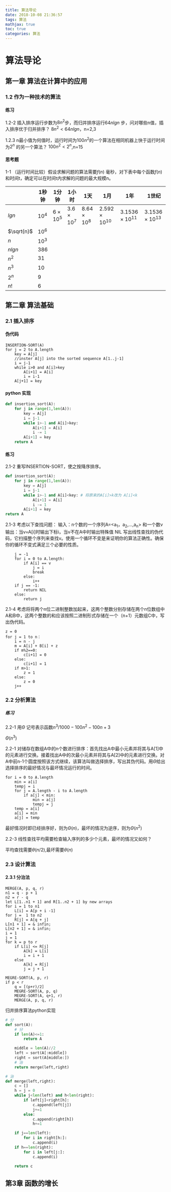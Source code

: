 ```yaml
---
title: 算法导论
date: 2018-10-08 21:36:57
tags: 算法
mathjax: true
toc: true 
categories: 算法
---
```


# 算法导论

## 第一章 算法在计算中的应用

### 1.2 作为一种技术的算法

#### 练习

1.2-2 插入排序运行步数为$8n^2$步，而归并排序运行$64nlgn$ 步，问对哪些n值，插入排序优于归并排序？
	$8n^2 < 64nlgn$，n=2,3

1.2.3 n最小值为何值时，运行时间为$100n^2$的一个算法在相同机器上快于运行时间为$2^n$ 的另一个算法？
	$100n^2  < 2^n$,n=15

#### 思考题

1-1 （运行时间比较）假设求解问题的算法需要$f(n)$ 毫秒，对下表中每个函数$f(n)$ 和时间t，确定可以在时间t内求解的问题的最大规模n。

|            | 1秒钟  | 1分钟          | 1小时            | 1天              | 1月                  | 1年                   | 1世纪                 |
| ---------- | ------ | -------------- | ---------------- | ---------------- | -------------------- | --------------------- | --------------------- |
| $lgn$      | $10^4$ | $6\times 10^5$ | $3.6\times 10^7$ | $8.64\times10^8$ | $2.592\times10^{10}$ | $3.1536\times10^{11}$ | $3.1536\times10^{13}$ |
| $\sqrt{n}$ | $10^6$ |                |                  |                  |                      |                       |                       |
| $n$        | $10^3$ |                |                  |                  |                      |                       |                       |
| $nlgn$     | 386    |                |                  |                  |                      |                       |                       |
| $n^2$      | 31     |                |                  |                  |                      |                       |                       |
| $n^3$      | 10     |                |                  |                  |                      |                       |                       |
| $2^n$      | 9      |                |                  |                  |                      |                       |                       |
| $n!$       | 6      |                |                  |                  |                      |                       |                       |



## 第二章 算法基础

### 2.1 插入排序

#### 伪代码

```text
INSERTION-SORT(A)
for j = 2 to A.length
	key = A[j]
	//inster A[j] into the sorted sequence A[1..j-1]
	i = j-1
	while i>0 and A[i]>key
		A[i+1] = A[i]
		i = i-1
	A[j+1] = key
```

#### python 实现

```python
def insertion_sort(A):
    for j in range(1,len(A)):
        key = A[j]
        i = j-1
        while i>-1 and A[i]>key:
            A[i+1] = A[i]
            i -= 1
        A[i+1] = key
    return A
```

#### 练习

2.1-2 重写INSERTION-SORT，使之按降序排序。

```python
def insertion_sort(A):
    for j in range(1,len(A)):
        key = A[j]
        i = j-1
        while i>-1 and A[i]<key: # 将原来的A[i]>k改为 A[i]<k
            A[i+1] = A[i]
            i -= 1
        A[i+1] = key
return A
```

2.1-3 考虑以下查找问题：
	输入：n个数的一个序列A=<a<sub>1</sub>，a<sub>2</sub>,...,a<sub>n</sub>>	和一个数v
	输出：当v=A[i]时输出下标i，当v不在A中时输出特殊值 NIL
	写出线性查找的伪代码，它扫描整个序列来查找v。使用一个循环不变是来证明你的算法正确性。确保你的循环不变式满足三个必要的性质。

```
	j = -1
	for i = 0 to A.length:
		if A[i] == v
			j = i
			break
		else:
        	i++
	if j == -1:
		return NIL
	else:
		return j
```

2.1-4 考虑将将两个n位二进制整数加起来，这两个整数分别存储在两个n位数组中A和B中，这两个整数的和应该按照二进制形式存储在一个（n+1）元数组C中，写出伪代码。

```
z = 0
for j = 1 to n：
	i = n - j
	m = A[i] + B[i] + z
	if m%2==0:
		c[i+1] = 0
	else:
		c[i+1] = 1
	if m>1:
		z = 1
	else:
		z = 0
	j++
```

### 2.2 分析算法

##### 练习

2.2-1 用$\Theta$ 记号表示函数$n^3/1000 - 100n^2 -100n +3$

$\Theta(n^3)$

2.2-1 对储存在数组A中的n个数进行排序：首先找出A中最小元素并将其与A[1]中的元素进行交换。接着找出A中的次最小元素并将其与A[2]中的元素进行交换。对A中前n-1个圆度按照该方式继续，该算法叫做选择排序，写出其伪代码。用$\Theta$给出选择排序的最好情况与最坏情况运行的时间。

```
for i = 0 to A.length      
	min = a[i]
	tempj = i
	for j = A.length - i to A.length  
		if a[j] < min:
			min = a[j]
			tempj = j
	temp = a[i]
	a[i] = min
	a[j] = temp
```

最好情况时即已经排序好，则为$\Theta(n)$，最坏的情况为逆序，则为$\Theta(n^2)$

2.2-3 线性查找平均需要检查输入序列的多少个元素，最坏的情况又如何？

平均查找需要$\theta(n/2)$,最坏需要$\theta(n)$

### 2.3 设计算法

#### 2.3.1 分治法

```
MERGE(A, p, q, r)
n1 = q - p + 1
n2 = r - q
let L[1..n1 + 1] and R[1..n2 + 1] by new arrays
for i = 1 to n1
	L[i] = A[p + i -1]
for j =  1 to n2
	R[j] = A[q + j]
L[n1 + 1] = & infin;
L[n2 + 1] = & infin;
i = 1
j = 1
for k = p to r
	if L[i] <= R[j]
		A[k] = L[i]
		i = i + 1
	else 
		A[k] = R[j]
		j = j + 1
```

```
MEGRE-SORT(A, p, r)
if p < r
	q = [(p+r)/2]
	MEGRE-SORT(A, p, q)
	MEGRE-SORT(A, q+1, r)
	MERGE(A, p, q, r)
```

归并排序算法python实现

```python
# 分
def sort(A):
    # 分
    if len(A)<=1:
        return A

    middle = len(A)//2
    left = sort(A[:middle])
    right = sort(A[middle:])
    # 治
    return merge(left,right)

# 治
def merge(left,right):
    c = []
    h = j = 0
    while j<len(left) and h<len(right):
        if left[j]<right[h]:
            c.append(left[j])
            j+=1
        else:
            c.append(right[h])
            h+=1

    if j==len(left):
        for i in right[h:]:
            c.append(i)
    if h==len(right):
        for i in left[j:]:
            c.append(i)

    return c
```



## 第3章 函数的增长





